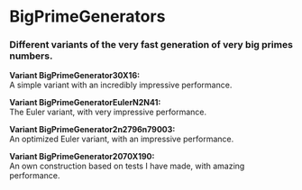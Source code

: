 # BigPrimeGenerators
### Different variants of the very fast generation of very big primes numbers.

**Variant BigPrimeGenerator30X16:**<br>
A simple variant with an incredibly impressive performance.

**Variant BigPrimeGeneratorEulerN2N41:**<br>
The Euler variant, with very impressive performance.

**Variant BigPrimeGenerator2n2796n79003:**<br>
An optimized Euler variant, with an impressive performance.

**Variant BigPrimeGenerator2070X190:**<br>
An own construction based on tests I have made, with amazing performance. 

